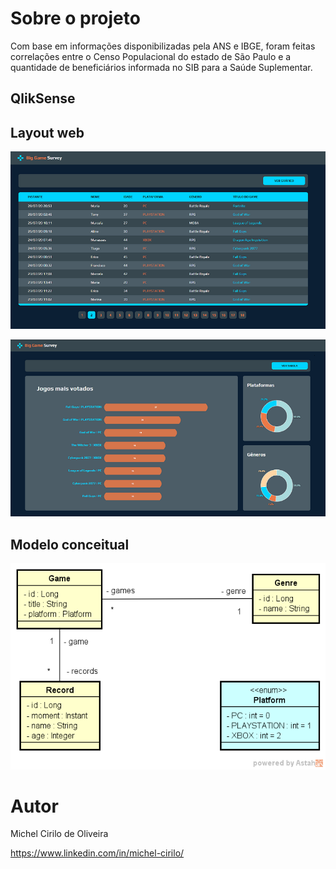 # Sobre o projeto

Com base em informações disponibilizadas pela ANS e IBGE, foram feitas correlações entre o Censo Populacional do estado de São Paulo e a quantidade de beneficiários informada no SIB para a Saúde Suplementar.

## QlikSense


## Layout web
![Web 1](https://github.com/acenelio/assets/raw/main/sds1/web1.png)

![Web 2](https://github.com/acenelio/assets/raw/main/sds1/web2.png)

## Modelo conceitual
![Modelo Conceitual](https://github.com/acenelio/assets/raw/main/sds1/modelo-conceitual.png)

# Autor

Michel Cirilo de Oliveira

https://www.linkedin.com/in/michel-cirilo/




